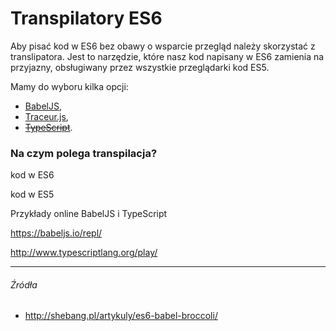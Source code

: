 # Transpilatory ES6

Aby pisać kod w ES6 bez obawy o wsparcie przegląd należy skorzystać z translipatora. Jest to narzędzie, które nasz kod napisany w ES6 zamienia na przyjazny, obsługiwany przez wszystkie przeglądarki kod ES5.

Mamy do wyboru kilka opcji:
* [BabelJS](https://babeljs.io),
* [Traceur.js](https://github.com/google/traceur-compiler),
* [~~TypeScript~~](http://www.typescriptlang.org).

### Na czym polega transpilacja?

kod w ES6

kod w ES5

Przykłady online BabelJS i TypeScript

https://babeljs.io/repl/

http://www.typescriptlang.org/play/

---

###### Źródła

* http://shebang.pl/artykuly/es6-babel-broccoli/
